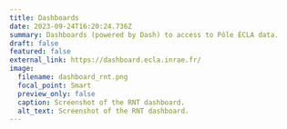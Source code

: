 ```yaml
---
title: Dashboards
date: 2023-09-24T16:20:24.736Z
summary: D﻿ashboards (powered by Dash) to access to Pôle ÉCLA data.
draft: false
featured: false
external_link: https://dashboard.ecla.inrae.fr/
image:
  filename: dashboard_rnt.png
  focal_point: Smart
  preview_only: false
  caption: Screenshot of the RNT dashboard.
  alt_text: Screenshot of the RNT dashboard.
---
```

